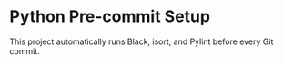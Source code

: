 # Python Pre-commit Setup
This project automatically runs Black, isort, and Pylint before every Git commit.
